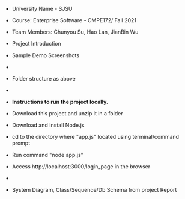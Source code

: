 - University Name - SJSU 
- Course: Enterprise Software - CMPE172/ Fall 2021
- Team Members: Chunyou Su, Hao Lan, JianBin Wu

- Project Introduction 
  
- Sample Demo Screenshots 
- 
- Folder structure as above 
- 
- **Instructions to run the project locally.**
-   Download this project and unzip it in a folder
-   Download and Install Node.js
-   cd to the directory where "app.js" located using terminal/command prompt
-   Run command "node app.js"
-   Access http://localhost:3000/login_page in the browser
-
- System Diagram, Class/Sequence/Db Schema from project Report 
